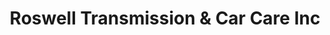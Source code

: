 ---
title: "Roswell Transmission & Car Care Inc"
url: /roswell/roswell-transmission-und-car-care-inc/
shop: Autowerkstatt
---